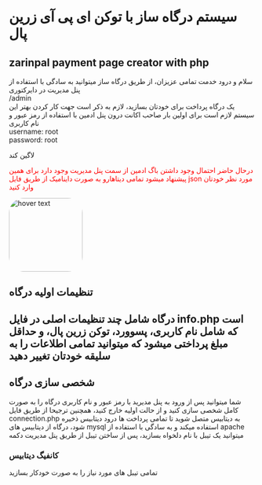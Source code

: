 
<h1>
  سیستم درگاه ساز با توکن ای پی آی زرین پال 
</h1>
<h2>zarinpal payment page creator with php</h2>

<p>
  سلام و درود خدمت تمامی عزیزان، از طریق درگاه ساز میتوانید به سادگی با استفاده از پنل مدیریت در دایرکتوری
  <br>
  /admin
  </br>
  یک درگاه پرداخت برای خودتان بسازید، لازم به ذکر است جهت کار کردن بهتر این سیستم لازم است برای اولین بار صاحب اکانت درون پنل ادمین با استفاده از رمز عبور و نام کاربری 
  </br>username: root
  </br>password: root

  لاگین کند

  <span style = "color:red;">درحال حاضر احتمال وجود داشتن باگ ادمین از سمت پنل مدیریت وجود دارد برای همین پیشنهاد میشود تمامی دیتاهارو به صورت داینامیک از طریق فایل json مورد نظر خودتان وارد کنید</span>
  <p>
  <img align="center" style="border-radius:30px;" src="https://bestbuyplus.ir/wp-content/uploads/2022/01/bestbuyplus.ir-zarinpal-main-1.png" width="150" title="hover text">
  </p>

  <h2>تنظیمات اولیه درگاه<h2>
  <p>
    درگاه شامل چند تنظیمات اصلی در فایل info.php است که شامل نام کاربری، پسوورد، توکن زرین پال، و حداقل مبلغ پرداختی میشود که میتوانید تمامی اطلاعات را به سلیقه خودتان تغییر دهید
  </p>

  <h2>شخصی سازی درگاه</h2>
  <p>
    شما میتوانید پس از ورود به پنل مدیرید با رمز عبور و نام کاربری درگاه را به صورت کامل شخصی سازی کنید و از حالت اولیه خارج کنید، همچنین ترجیحا از طریق فایل 
    </br>connection.php 
    به دیتابیس متصل شوید تا تمامی پرداخت ها درود دیتابیس ذخیره شود، درگاه از دیتابیس های mysql استفاده میکند و به سادگی با استفاده از apache میتوانید یک تیبل با نام دلخواه بسازید، پس از ساختن تیبل از طریق پنل مدیریت دکمه 
    <h3 color="green">کانفیگ دیتابیس</h3>
    تمامی تیبل های مورد نیاز را به صورت خودکار بسازید
  </p>
</p>